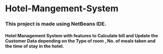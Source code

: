 # Hotel-Mangement-System
### This project is made using NetBeans IDE.
#### Hotel Management System with features to Calculate bill and Update the Customer Data depending on the Type of room , No. of meals taken and the time of stay in the hotel.
